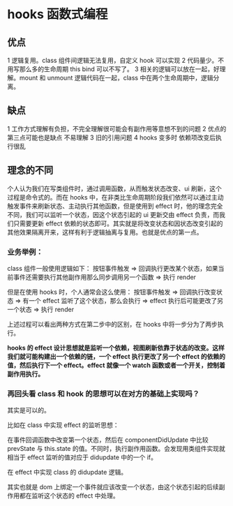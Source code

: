 # hooks 函数式编程

## 优点

1 逻辑复用。class 组件间逻辑无法复用，自定义 hook 可以实现
2 代码量少。不用写那么多的生命周期 this bind 可以不写了。
3 相关的逻辑可以放在一起，好理解。mount 和 unmount 逻辑代码在一起，class 中在两个生命周期中，逻辑分离。

## 缺点

1 工作方式理解有负担，不完全理解很可能会有副作用等意想不到的问题
2 优点的第三点可能也是缺点 不易理解
3 旧的引用问题
4 hooks 变多时 依赖项改变后执行很乱

## 理念的不同

个人认为我们在写类组件时，通过调用函数，从而触发状态改变、ui 刷新，这个过程是命令式的。而在 hooks 中，在非类比生命周期阶段我们依然可以通过主动触发事件来刷新状态、主动执行其他函数，但是使用到 effect 时，他的理念完全不同，我们可以监听一个状态，因这个状态引起的 ui 更新交由 effect 负责，而我们只需要更新 effect 依赖的状态即可。其实就是将改变状态和因状态改变引起的其他效果隔离开来，这样有利于逻辑抽离与复用。也就是优点的第一点。

### 业务举例：

class 组件一般使用逻辑如下：
按钮事件触发 => 回调执行更改某个状态，如果当前事件还需要执行其他副作用那么同步调用另一个函数 => 执行 render

但是在使用 hooks 时，个人通常会这么使用：
按钮事件触发 => 回调执行改变状态 => 有一个 effect 监听了这个状态，那么会执行 => effect 执行后可能更改了另一个状态 => 执行 render

上述过程可以看出两种方式在第二步中的区别，在 hooks 中将一步分为了两步执行。

**hooks 的 effect 设计思想就是监听一个依赖，视图刷新依靠于状态的改变。这样我们就可能构建出一个依赖的链，一个 effect 执行更改了另一个 effect 的依赖的值，然后执行下一个 effect。effect 就像一个 watch 函数或者一个开关，控制着副作用执行。**

### 再回头看 class 和 hook 的思想可以在对方的基础上实现吗？

其实是可以的。

比如在 class 中实现 effect 的监听思想：

在事件回调函数中改变第一个状态，然后在 componentDidUpdate 中比较 prevState 与 this.state 的值。不同时，执行副作用函数。会发现用类组件实现就相当于 effect 监听的值对应于 didupdate 中的一个 if。

在 effect 中实现 class 的 didupdate 逻辑。

其实也就是 dom 上绑定一个事件就应该改变一个状态，由这个状态引起的后续副作用都在监听这个状态的 effect 中处理。
